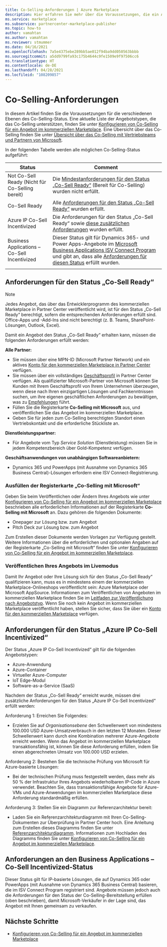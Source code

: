 ```yaml
---
title: Co-Selling-Anforderungen | Azure Marketplace
description: Hier erfahren Sie mehr über die Voraussetzungen, die ein Angebot im kommerziellen Marketplace erfüllen muss, damit es sich für die Status „Co-Sell Ready“ oder „Co-Sell Incentivized“ („Bereit für Co-Selling“ und „Für Co-Selling gefördert“) qualifiziert.
ms.service: marketplace
ms.subservice: partnercenter-marketplace-publisher
ms.topic: how-to
author: vamahtan
ms.author: vamahtan
ms.reviewer: stmummer
ms.date: 04/16/2021
ms.openlocfilehash: 7a5e4375ebe289bb5ae012f94ba9dd050563bbbb
ms.sourcegitcommit: a5dd9799fa93c175b4644c9fe1509e9f97506cc6
ms.translationtype: HT
ms.contentlocale: de-DE
ms.lasthandoff: 04/28/2021
ms.locfileid: "108209857"
---
```

# <a name="co-sell-requirements"></a>Co-Selling-Anforderungen

In diesem Artikel finden Sie die Voraussetzungen für die verschiedenen Ebenen des Co-Selling-Status. Eine aktuelle Liste der Angebotstypen, die das Co-Selling unterstützen, finden Sie unter [Konfigurieren von Co-Selling für ein Angebot im kommerziellen Marketplace](co-sell-configure.md). Eine Übersicht über das Co-Selling finden Sie unter [Übersicht über das Co-Selling mit Vertriebsteams und Partnern von Microsoft](co-sell-overview.md).

In der folgenden Tabelle werden alle möglichen Co-Selling-Status aufgeführt:

| Status | Comment |
| ------------ | ------------- |
| Not Co-Sell Ready (Nicht für Co-Selling bereit) | Die [Mindestanforderungen für den Status „Co-Sell Ready“](#requirements-for-co-sell-ready-status) (Bereit für Co-Selling) wurden nicht erfüllt. |
| Co-Sell Ready | Alle [Anforderungen für den Status „Co-Sell Ready“](#requirements-for-co-sell-ready-status) wurden erfüllt. |
| Azure IP Co-Sell Incentivized | Die Anforderungen für den Status „Co-Sell Ready“ sowie [diese zusätzlichen Anforderungen](#requirements-for-azure-ip-co-sell-incentivized-status) wurden erfüllt. |
| Business Applications – Co-Sell Incentivized | Dieser Status gilt für Dynamics 365- und Power Apps-Angebote im [Microsoft Business Applications ISV Connect Program](business-applications-isv-program.md) und gibt an, dass alle [ Anforderungen für diesen Status](#requirements-for-business-applications-co-sell-incentivized-status) erfüllt wurden. |
|||

## <a name="requirements-for-co-sell-ready-status"></a>Anforderungen für den Status „Co-Sell Ready“

> [!NOTE]
> Jedes Angebot, das über das Entwicklerprogramm des kommerziellen Marketplace in Partner Center veröffentlicht wird, ist für den Status „Co-Sell Ready“ berechtigt, sofern die entsprechenden Anforderungen erfüllt sind. Office-Apps und -Add-Ins sind nicht berechtigt (z. B. Teams, SharePoint-Lösungen, Outlook, Excel).

Damit ein Angebot den Status „Co-Sell Ready“ erhalten kann, müssen die folgenden Anforderungen erfüllt werden:

**Alle Partner:**

- Sie müssen über eine MPN-ID (Microsoft Partner Network) und ein aktives [Konto für den kommerziellen Marketplace in Partner Center](create-account.md) verfügen.
- Sie müssen über ein vollständiges [Geschäftsprofil](/partner-center/create-a-marketing-profile) in Partner Center verfügen. Als qualifizierter Microsoft-Partner von Microsoft können Sie Kunden mit Ihrem Geschäftsprofil von Ihrem Unternehmen überzeugen, wenn diese nach Ihren einzigartigen Lösungen und Fachkenntnissen suchen, um ihre eigenen geschäftlichen Anforderungen zu bewältigen, was zu [Empfehlungen](/partner-center/referrals) führt.
- Füllen Sie die Registerkarte **Co-Selling mit Microsoft** aus, und veröffentlichen Sie das Angebot im kommerziellen Marketplace.
- Geben Sie für jeden zum Co-Selling berechtigten Standort einen Vertriebskontakt und die erforderliche Stückliste an.

**Dienstleistungspartner:**

- Für Angebote vom Typ _Service Solution_ (Dienstleistung) müssen Sie in jedem Kompetenzbereich über Gold-Kompetenz verfügen.

**Geschäftsanwendungen von unabhängigen Softwareanbietern:**

- Dynamics 365 und PowerApps (mit Ausnahme von Dynamics 365 Business Central)-Lösungen erfordern eine ISV Connect-Registrierung.

### <a name="complete-the-co-sell-with-microsoft-tab"></a>Ausfüllen der Registerkarte „Co-Selling mit Microsoft“

Geben Sie beim Veröffentlichen oder Ändern Ihres Angebots wie unter [Konfigurieren von Co-Selling für ein Angebot im kommerziellen Marketplace](./co-sell-configure.md) beschrieben alle erforderlichen Informationen auf der Registerkarte **Co-Selling mit Microsoft** an. Dazu gehören die folgenden Dokumente:

- Onepager zur Lösung bzw. zum Angebot
- Pitch Deck zur Lösung bzw. zum Angebot

Zum Erstellen dieser Dokumente werden Vorlagen zur Verfügung gestellt. Weitere Informationen über die erforderlichen und optionalen Angaben auf der Registerkarte „Co-Selling mit Microsoft“ finden Sie unter [Konfigurieren von Co-Selling für ein Angebot im kommerziellen Marketplace](./co-sell-configure.md).

### <a name="publish-your-offer-live"></a>Veröffentlichen Ihres Angebots im Livemodus

Damit Ihr Angebot oder Ihre Lösung sich für den Status „Co-Sell Ready“ qualifizieren kann, muss es in mindestens einem der kommerziellen Marketplace-Onlineshops veröffentlicht sein: Azure Marketplace oder Microsoft AppSource. Informationen zum Veröffentlichen von Angeboten im kommerziellen Marketplace finden Sie im [Leitfaden zur Veröffentlichung nach Angebotstyp](publisher-guide-by-offer-type.md). Wenn Sie noch kein Angebot im kommerziellen Marketplace veröffentlicht haben, stellen Sie sicher, dass Sie über ein [Konto für den kommerziellen Marketplace](create-account.md) verfügen.

## <a name="requirements-for-azure-ip-co-sell-incentivized-status"></a>Anforderungen für den Status „Azure IP Co-Sell Incentivized“

Der Status „Azure IP Co-Sell Incentivized“ gilt für die folgenden Angebotstypen:

- Azure-Anwendung
- Azure-Container
- Virtueller Azure-Computer
- IoT Edge-Modul
- Software-as-a-Service (SaaS)

Nachdem der Status „Co-Sell Ready“ erreicht wurde, müssen drei zusätzliche Anforderungen für den Status „Azure IP Co-Sell Incentivized“ erfüllt werden:

Anforderung 1: Erreichen Sie Folgendes:

- Erzielen Sie auf _Organisationsebene_ den Schwellenwert von mindestens 100.000 USD Azure-Umsatzverbrauch in den letzten 12 Monaten. Dieser Schwellenwert kann durch eine Kombination mehrerer Azure-Angebote erreicht werden. Wenn das Angebot im kommerziellen Marketplace transaktionsfähig ist, können Sie diese Anforderung erfüllen, indem Sie einen abgerechneten Umsatz von 100.000 USD erzielen.

Anforderung 2: Bestehen Sie die technische Prüfung von Microsoft für Azure-basierte Lösungen:
- Bei der technischen Prüfung muss festgestellt werden, dass mehr als 50 % der Infrastruktur Ihres Angebots wiederholbaren IP-Code in Azure verwendet. Beachten Sie, dass transaktionsfähige Angebote für Azure-VMs und Azure-Anwendungen im kommerziellen Marketplace diese Anforderung standardmäßig erfüllen.

Anforderung 3: Stellen Sie ein Diagramm zur Referenzarchitektur bereit:
- Laden Sie ein Referenzarchitekturdiagramm mit Ihren Co-Selling-Dokumenten zur Überprüfung in Partner Center hoch. Eine Anleitung zum Erstellen dieses Diagramms finden Sie unter [Referenzarchitekturdiagramm](reference-architecture-diagram.md). Informationen zum Hochladen des Diagramms finden Sie unter [Konfigurieren von Co-Selling für ein Angebot im kommerziellen Marketplace](./co-sell-configure.md).

## <a name="requirements-for-business-applications-co-sell-incentivized-status"></a>Anforderungen an den Business Applications – Co-Sell Incentivized-Status

Dieser Status gilt für IP-basierte Lösungen, die auf Dynamics 365 oder PowerApps (mit Ausnahme von Dynamics 365 Business Central) basieren, die im ISV Connect Program registriert sind. Angebote müssen jedoch auch die Anforderungen für den Status der Co-Selling-Bereitstellung erfüllen (oben beschrieben), damit Microsoft-Verkäufer in der Lage sind, das Angebot mit Ihnen gemeinsam zu verkaufen.

## <a name="next-steps"></a>Nächste Schritte

- [Konfigurieren von Co-Selling für ein Angebot im kommerziellen Marketplace](./co-sell-configure.md)